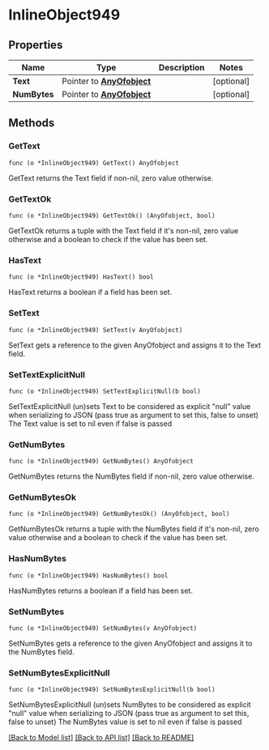 # InlineObject949

## Properties

Name | Type | Description | Notes
------------ | ------------- | ------------- | -------------
**Text** | Pointer to [**AnyOfobject**](anyOf&lt;object&gt;.md) |  | [optional] 
**NumBytes** | Pointer to [**AnyOfobject**](anyOf&lt;object&gt;.md) |  | [optional] 

## Methods

### GetText

`func (o *InlineObject949) GetText() AnyOfobject`

GetText returns the Text field if non-nil, zero value otherwise.

### GetTextOk

`func (o *InlineObject949) GetTextOk() (AnyOfobject, bool)`

GetTextOk returns a tuple with the Text field if it's non-nil, zero value otherwise
and a boolean to check if the value has been set.

### HasText

`func (o *InlineObject949) HasText() bool`

HasText returns a boolean if a field has been set.

### SetText

`func (o *InlineObject949) SetText(v AnyOfobject)`

SetText gets a reference to the given AnyOfobject and assigns it to the Text field.

### SetTextExplicitNull

`func (o *InlineObject949) SetTextExplicitNull(b bool)`

SetTextExplicitNull (un)sets Text to be considered as explicit "null" value
when serializing to JSON (pass true as argument to set this, false to unset)
The Text value is set to nil even if false is passed
### GetNumBytes

`func (o *InlineObject949) GetNumBytes() AnyOfobject`

GetNumBytes returns the NumBytes field if non-nil, zero value otherwise.

### GetNumBytesOk

`func (o *InlineObject949) GetNumBytesOk() (AnyOfobject, bool)`

GetNumBytesOk returns a tuple with the NumBytes field if it's non-nil, zero value otherwise
and a boolean to check if the value has been set.

### HasNumBytes

`func (o *InlineObject949) HasNumBytes() bool`

HasNumBytes returns a boolean if a field has been set.

### SetNumBytes

`func (o *InlineObject949) SetNumBytes(v AnyOfobject)`

SetNumBytes gets a reference to the given AnyOfobject and assigns it to the NumBytes field.

### SetNumBytesExplicitNull

`func (o *InlineObject949) SetNumBytesExplicitNull(b bool)`

SetNumBytesExplicitNull (un)sets NumBytes to be considered as explicit "null" value
when serializing to JSON (pass true as argument to set this, false to unset)
The NumBytes value is set to nil even if false is passed

[[Back to Model list]](../README.md#documentation-for-models) [[Back to API list]](../README.md#documentation-for-api-endpoints) [[Back to README]](../README.md)


